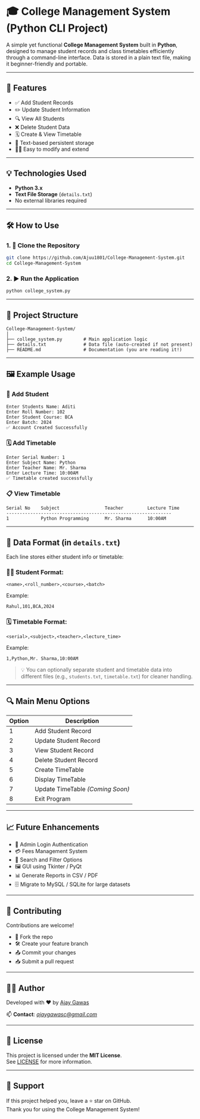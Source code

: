 # 🎓 College Management System (Python CLI Project)

A simple yet functional **College Management System** built in **Python**, designed to manage student records and class timetables efficiently through a command-line interface. Data is stored in a plain text file, making it beginner-friendly and portable.

---

## 📌 Features

- ✅ Add Student Records  
- ✏️ Update Student Information  
- 🔍 View All Students  
- ❌ Delete Student Data  
- 🗓️ Create & View Timetable  
- 💾 Text-based persistent storage  
- 👨‍💻 Easy to modify and extend  

---

## 💡 Technologies Used

- **Python 3.x**
- **Text File Storage** (`details.txt`)
- No external libraries required

---

## 🛠️ How to Use

### 1. 🔄 Clone the Repository

```bash
git clone https://github.com/Ajuu1801/College-Management-System.git
cd College-Management-System
```

### 2. ▶️ Run the Application

```bash
python college_system.py
```

---

## 📂 Project Structure

```
College-Management-System/
│
├── college_system.py        # Main application logic
├── details.txt              # Data file (auto-created if not present)
├── README.md                # Documentation (you are reading it!)
```

---

## 🖼️ Example Usage

### 🧑 Add Student
```
Enter Students Name: Aditi
Enter Roll Number: 102
Enter Student Course: BCA
Enter Batch: 2024
✅ Account Created Successfully
```

### 🗓️ Add Timetable
```
Enter Serial Number: 1
Enter Subject Name: Python
Enter Teacher Name: Mr. Sharma
Enter Lecture Time: 10:00AM
✅ Timetable created successfully
```

### 📋 View Timetable
```
Serial No    Subject                 Teacher         Lecture Time
--------------------------------------------------------------
1            Python Programming      Mr. Sharma      10:00AM
```

---

## 📁 Data Format (in `details.txt`)

Each line stores either student info or timetable:

### 👨‍🎓 Student Format:
```
<name>,<roll_number>,<course>,<batch>
```
Example:
```
Rahul,101,BCA,2024
```

### 🗓️ Timetable Format:
```
<serial>,<subject>,<teacher>,<lecture_time>
```
Example:
```
1,Python,Mr. Sharma,10:00AM
```

> 💡 You can optionally separate student and timetable data into different files (e.g., `students.txt`, `timetable.txt`) for cleaner handling.

---

## 🔍 Main Menu Options

| Option | Description                    |
|--------|--------------------------------|
| 1      | Add Student Record             |
| 2      | Update Student Record          |
| 3      | View Student Record            |
| 4      | Delete Student Record          |
| 5      | Create TimeTable               |
| 6      | Display TimeTable              |
| 7      | Update TimeTable *(Coming Soon)* |
| 8      | Exit Program                   |

---

## 📈 Future Enhancements

- 🔐 Admin Login Authentication
- 💳 Fees Management System
- 🧠 Search and Filter Options
- 🖼️ GUI using Tkinter / PyQt
- 📊 Generate Reports in CSV / PDF
- 🗄️ Migrate to MySQL / SQLite for large datasets

---

## 🤝 Contributing

Contributions are welcome!

- 📩 Fork the repo
- 🛠️ Create your feature branch
- 📤 Commit your changes
- 📥 Submit a pull request

---

## 👨‍💻 Author

Developed with ❤️ by [Ajay Gawas](https://github.com/Ajuu1801)

📫 **Contact**: *ajaygawasc@gmail.com*

---

## 🪪 License

This project is licensed under the **MIT License**.  
See [LICENSE](LICENSE) for more information.

---

## 🙌 Support

If this project helped you, leave a ⭐ star on GitHub.  
Thank you for using the College Management System!

